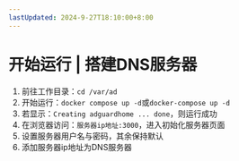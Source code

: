 ```yaml
---
lastUpdated: 2024-9-27T18:10:00+8:00
---
```


# 开始运行 | 搭建DNS服务器

1. 前往工作目录：```cd /var/ad```
2. 开始运行：```docker compose up -d```或```docker-compose up -d```
3. 若显示：```Creating adguardhome ... done```，则运行成功
4. 在浏览器访问：```服务器ip地址:3000```，进入初始化服务器页面
5. 设置服务器用户名与密码，其余保持默认
6. 添加服务器ip地址为DNS服务器